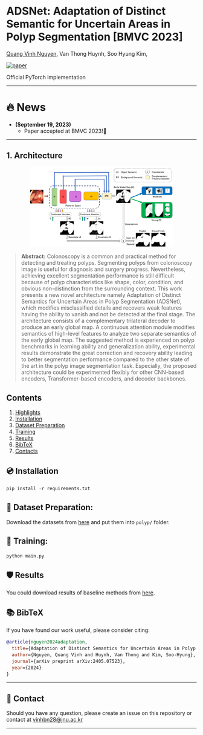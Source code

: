 # **ADSNet: Adaptation of Distinct Semantic for Uncertain Areas in Polyp Segmentation [BMVC 2023]** 

[Quang Vinh Nguyen](https://github.com/HashmatShadab), 
Van Thong Huynh,
Soo Hyung Kim,

[![paper](https://img.shields.io/badge/arXiv-Paper-<COLOR>.svg)](https://arxiv.org/pdf/2405.07523)

Official PyTorch implementation

<hr />


# :fire: News
* **(September 19, 2023)**
  * Paper accepted at BMVC 2023!🎊
<hr />

## 1. Architecture

<p align="center">
<img src="architecture.png" width=75% height=40% 
class="center">
</p>

> **Abstract:** Colonoscopy is a common and practical method for detecting and treating polyps. Segmenting polyps from colonoscopy image is useful for diagnosis and surgery progress. Nevertheless, achieving excellent segmentation performance is still difficult because of polyp characteristics like shape, color, condition, and obvious non-distinction from the surrounding context. This work presents a new novel architecture namely Adaptation of Distinct Semantics for Uncertain Areas in Polyp Segmentation (ADSNet), which modifies misclassified details and recovers weak features having the ability to vanish and not be detected at the final stage. The architecture consists of a complementary trilateral decoder to produce an early global map. A continuous attention module modifies semantics of high-level features to analyze two separate semantics of the early global map. The suggested method is experienced on polyp benchmarks in learning ability and generalization ability, experimental results demonstrate the great correction and recovery ability leading to better segmentation performance compared to the other state of the art
in the polyp image segmentation task. Especially, the proposed architecture could be experimented flexibly for other CNN-based encoders, Transformer-based encoders, and decoder backbones.

## Contents

1) [Highlights](#Highlights) 
2) [Installation](#Installation)
3) [Dataset Preparation](#Dataset-Preparation)
4) [Training](#Training)
5) [Results](#Results)
6) [BibTeX](#bibtex)
7) [Contacts](#Contacts)


<a name="Installation"/>

## 💿 Installation

```python
pip install -r requirements.txt
```

<a name="Dataset-Preparation"/>

## 🏁 Dataset Preparation:
Download the datasets from [here](https://drive.google.com/file/d/1pFxb9NbM8mj_rlSawTlcXG1OdVGAbRQC/view?usp=sharing) and put them into `polyp/` folder.

<a name="Training"/>

## 🚀 Training:
```python
python main.py
```

<a name="Results"/>

## 🛡️ Results
You could download results of baseline methods from [here](https://drive.google.com/file/d/1xvjRl70pZbOO6wI5p94CSpZK2RAUnUnx/view?usp=sharing).

<a name="bibtex"/>

## 📚 BibTeX
If you have found our work useful, please consider citing:
```bibtex
@article{nguyen2024adaptation,
  title={Adaptation of Distinct Semantics for Uncertain Areas in Polyp Segmentation},
  author={Nguyen, Quang Vinh and Huynh, Van Thong and Kim, Soo-Hyung},
  journal={arXiv preprint arXiv:2405.07523},
  year={2024}
}
```

<hr />

<a name="Contacts"/>

## 📧 Contact
Should you have any question, please create an issue on this repository or contact at vinhbn28@jnu.ac.kr

<hr />

